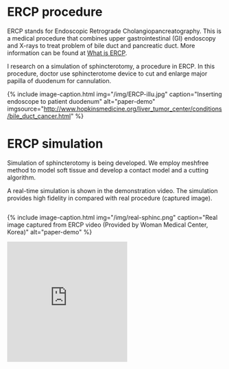 
# ERCP procedure

ERCP stands for Endoscopic Retrograde Cholangiopancreatography. This is a medical procedure that combines upper gastrointestinal (GI) endoscopy and X-rays to treat problem of bile duct and pancreatic duct. More information can be found at [What is ERCP][ERCP].

I research on a simulation of sphincterotomy, a procedure in ERCP. In this procedure, doctor use sphincterotome device to cut and enlarge major papilla of duodenum for cannulation.

{% include image-caption.html img="/img/ERCP-illu.jpg" caption="Inserting endoscope to patient duodenum" alt="paper-demo" imgsource="http://www.hopkinsmedicine.org/liver_tumor_center/conditions/bile_duct_cancer.html" %}

# ERCP simulation

Simulation of sphincterotomy is being developed. We employ meshfree method to model soft tissue and develop a contact model and a cutting algorithm.

A real-time simulation is shown in the demonstration video. The simulation provides high fidelity in compared with real procedure (captured image).

<div class="row">
<div class="large-6 medium-6 columns" markdown="1">

{% include image-caption.html img="/img/real-sphinc.png" caption="Real image captured from ERCP video (Provided by Woman Medical Center, Korea)" alt="paper-demo" %}

</div><div class="large-6 medium-6 columns" markdown="1">

<iframe width="280" height="280" src="http://www.youtube.com/embed/YkOgbarneHE" frameborder="0" allowfullscreen></iframe>

</div>
</div>

[ERCP]:http://www.niddk.nih.gov/health-information/health-topics/diagnostic-tests/ercp/Pages/diagnostic-test.aspx
